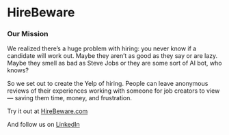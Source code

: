 # HireBeware

### Our Mission

We realized there’s a huge problem with hiring: you never know if a candidate will work out. Maybe they aren’t as good as they say or are lazy. Maybe they smell as bad as Steve Jobs or they are some sort of AI bot, who knows?

So we set out to create the Yelp of hiring. People can leave anonymous reviews of their experiences working with someone for job creators to view — saving them time, money, and frustration.

Try it out at [HireBeware.com](https://hirebeware.com)

And follow us on [LinkedIn](https://www.linkedin.com/company/hirebeware/)
